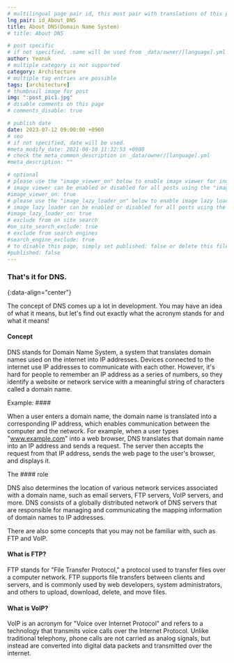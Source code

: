 ```yaml
---
# multilingual page pair id, this must pair with translations of this page. (This name must be unique)
lng_pair: id_About_DNS
title: About DNS(Domain Name System)
# title: About DNS

# post specific
# if not specified, .name will be used from _data/owner/[language].yml
author: Yeonuk
# multiple category is not supported
category: Architecture
# multiple tag entries are possible
tags: [architecture]
# thumbnail image for post
img: ":post_pic1.jpg"
# disable comments on this page
# comments_disable: true

# publish date
date: 2023-07-12 09:00:00 +0900
# seo
# if not specified, date will be used.
#meta_modify_date: 2021-08-10 11:32:53 +0900
# check the meta_common_description in _data/owner/[language].yml
#meta_description: ""

# optional
# please use the "image_viewer_on" below to enable image viewer for individual pages or posts (_posts/ or [language]/_posts folders).
# image viewer can be enabled or disabled for all posts using the "image_viewer_posts: true" setting in _data/conf/main.yml.
#image_viewer_on: true
# please use the "image_lazy_loader_on" below to enable image lazy loader for individual pages or posts (_posts/ or [language]/_posts folders).
# image lazy loader can be enabled or disabled for all posts using the "image_lazy_loader_posts: true" setting in _data/conf/main.yml.
#image_lazy_loader_on: true
# exclude from on site search
#on_site_search_exclude: true
# exclude from search engines
#search_engine_exclude: true
# to disable this page, simply set published: false or delete this file
#published: false
---
```


<!-- outline-start -->

### That's it for DNS.

{:data-align="center"}

<!-- outline-end -->

The concept of DNS comes up a lot in development.
You may have an idea of what it means, but let's find out exactly what the acronym stands for and what it means!

#### Concept

DNS stands for Domain Name System, a system that translates domain names used on the internet into IP addresses.
Devices connected to the internet use IP addresses to communicate with each other. However, it's hard for people to remember an IP address as a series of numbers, so they identify a website or network service with a meaningful string of characters called a domain name.

Example: ####

When a user enters a domain name, the domain name is translated into a corresponding IP address, which enables communication between the computer and the network.
For example, when a user types "www.example.com" into a web browser, DNS translates that domain name into an IP address and sends a request.
The server then accepts the request from that IP address, sends the web page to the user's browser, and displays it.

The #### role

DNS also determines the location of various network services associated with a domain name, such as email servers, FTP servers, VoIP servers, and more.
DNS consists of a globally distributed network of DNS servers that are responsible for managing and communicating the mapping information of domain names to IP addresses.

There are also some concepts that you may not be familiar with, such as FTP and VoIP.

#### What is FTP?

FTP stands for "File Transfer Protocol," a protocol used to transfer files over a computer network.
FTP supports file transfers between clients and servers, and is commonly used by web developers, system administrators, and others to upload, download, delete, and move files.

#### What is VoIP?

VoIP is an acronym for "Voice over Internet Protocol" and refers to a technology that transmits voice calls over the Internet Protocol.
Unlike traditional telephony, phone calls are not carried as analog signals, but instead are converted into digital data packets and transmitted over the internet.
